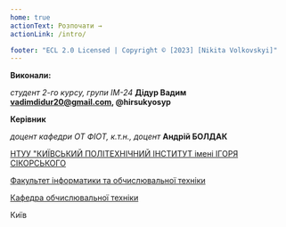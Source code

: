 ```yaml
---
home: true
actionText: Розпочати →
actionLink: /intro/

footer: "ECL 2.0 Licensed | Copyright © [2023] [Nikita Volkovskyi]"
---
```


**Виконали:** 

*студент 2-го курсу, групи ІМ-24*<span padding-right:5em></span> **Дідур Вадим vadimdidur20@gmail.com, @hirsukyosyp**


**Керівник**

*доцент кафедри ОТ ФІОТ, к.т.н., доцент*<span padding-right:5em></span> **Андрій БОЛДАК** 

[НТУУ "КИЇВСЬКИЙ ПОЛІТЕХНІЧНИЙ ІНСТИТУТ імені ІГОРЯ СІКОРСЬКОГО](https://kpi.ua/)

[Факультет інформатики та обчислювальної техніки](https://fiot.kpi.ua/)

[Кафедра обчислювальної техніки](https://comsys.kpi.ua/)

Київ
